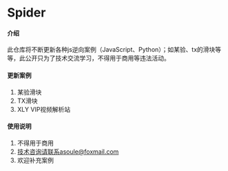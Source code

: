 # Spider

#### 介绍
此仓库将不断更新各种js逆向案例（JavaScript、Python）；如某验、tx的滑块等等，此公开只为了技术交流学习，不得用于商用等违法活动。


#### 更新案例

1.  某验滑块
2.  TX滑块
3.  XLY VIP视频解析站

#### 使用说明

1.  不得用于商用
2.  技术咨询请联系asoule@foxmail.com
3.  欢迎补充案例



